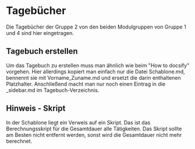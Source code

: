 # Tagebücher

Die Tagebücher der Gruppe 2 von den beiden Modulgruppen von Gruppe 1 und 4 sind hier eingetragen.

## Tagebuch erstellen

Um das Tagebuch zu erstellen muss man ähnlich wie beim "How to docsify" vorgehen.
Hier allerdings kopiert man einfach nur die Datei Schablone.md, bennennt sie mit Vorname_Zuname.md
und ersetzt die darin enthaltenen Platzhalter. Anschließend macht man nur noch einen Eintrag
in die _sidebar.md im Tagebuch-Verzeichnis.

## Hinweis - Skript
In der Schablone liegt ein Verweis auf ein Skript. Das ist das Berechnungsskript für die Gesamtdauer
alle Tätigkeiten. Das Skript sollte am Besten nicht entfernt werden, sonst wird die Gesamtdauer nicht mehr berechnet. 